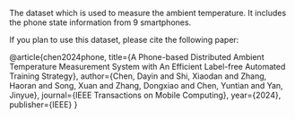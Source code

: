 The dataset which is used to measure the ambient temperature. It includes the phone state information from 9 smartphones.

If you plan to use this dataset, please cite the following paper:

@article{chen2024phone,
  title={A Phone-based Distributed Ambient Temperature Measurement System with An Efficient Label-free Automated Training Strategy},
  author={Chen, Dayin and Shi, Xiaodan and Zhang, Haoran and Song, Xuan and Zhang, Dongxiao and Chen, Yuntian and Yan, Jinyue},
  journal={IEEE Transactions on Mobile Computing},
  year={2024},
  publisher={IEEE}
}
